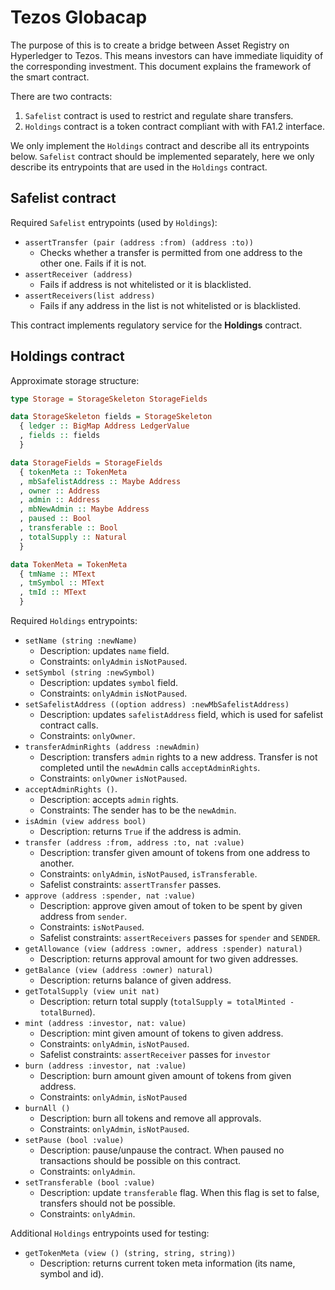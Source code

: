 <!-- SPDX-FileCopyrightText: 2020 TBD -->

<!-- SPDX-License-Identifier: LicenseRef-Proprietary -->

# Tezos Globacap

The purpose of this is to create a bridge between Asset Registry
on Hyperledger to Tezos. This means investors can have immediate liquidity
of the corresponding investment. This document explains the framework of the
smart contract.

There are two contracts:
1. `Safelist` contract is used to restrict and regulate share transfers.
2. `Holdings` contract is a token contract compliant with with FA1.2 interface.

We only implement the `Holdings` contract and describe all its entrypoints below.
`Safelist` contract should be implemented separately, here we only describe its entrypoints that are used in the `Holdings` contract.

## Safelist contract

Required `Safelist` entrypoints (used by `Holdings`):
* `assertTransfer (pair (address :from) (address :to))`
  * Checks whether a transfer is permitted from one address to the other one. Fails if it is not.
* `assertReceiver (address)`
  * Fails if address is not whitelisted or it is blacklisted.
* `assertReceivers(list address)`
  * Fails if any address in the list is not whitelisted or is blacklisted.

This contract implements regulatory service for the **Holdings** contract.

## Holdings contract

Approximate storage structure:
```haskell
type Storage = StorageSkeleton StorageFields

data StorageSkeleton fields = StorageSkeleton
  { ledger :: BigMap Address LedgerValue
  , fields :: fields
  }

data StorageFields = StorageFields
  { tokenMeta :: TokenMeta
  , mbSafelistAddress :: Maybe Address
  , owner :: Address
  , admin :: Address
  , mbNewAdmin :: Maybe Address
  , paused :: Bool
  , transferable :: Bool
  , totalSupply :: Natural
  }

data TokenMeta = TokenMeta
  { tmName :: MText
  , tmSymbol :: MText
  , tmId :: MText
  }
```

Required `Holdings` entrypoints:
* `setName (string :newName)`
  * Description: updates `name` field.
  * Constraints: `onlyAdmin` `isNotPaused`.
* `setSymbol (string :newSymbol)`
  * Description: updates `symbol` field.
  * Constraints: `onlyAdmin` `isNotPaused`.
* `setSafelistAddress ((option address) :newMbSafelistAddress)`
  * Description: updates `safelistAddress` field, which is used for safelist contract calls.
  * Constraints: `onlyOwner`.
* `transferAdminRights (address :newAdmin)`
  * Description: transfers `admin` rights to a new address. Transfer is not completed
    until the `newAdmin` calls `acceptAdminRights`.
  * Constraints: `onlyOwner` `isNotPaused`.
* `acceptAdminRights ()`.
  * Description: accepts `admin` rights.
  * Constraints: The sender has to be the `newAdmin`.
* `isAdmin (view address bool)`
  * Description: returns `True` if the address is admin.
* `transfer (address :from, address :to, nat :value)`
  * Description: transfer given amount of tokens from one address to another.
  * Constraints: `onlyAdmin`, `isNotPaused`, `isTransferable`.
  * Safelist constraints: `assertTransfer` passes.
* `approve (address :spender, nat :value)`
  * Description: approve given amout of token to be spent by given address from `sender`.
  * Constraints: `isNotPaused`.
  * Safelist constraints: `assertReceivers` passes for `spender` and `SENDER`.
* `getAllowance (view (address :owner, address :spender) natural)`
  * Description: returns approval amount for two given addresses.
* `getBalance (view (address :owner) natural)`
  * Description: returns balance of given address.
* `getTotalSupply (view unit nat)`
  * Description: return total supply (`totalSupply = totalMinted - totalBurned`).
* `mint (address :investor, nat: value)`
  * Description: mint given amount of tokens to given address.
  * Constraints: `onlyAdmin`, `isNotPaused`.
  * Safelist constraints: `assertReceiver` passes for `investor`
* `burn (address :investor, nat :value)`
  * Description: burn amount given amount of tokens from given address.
  * Constraints: `onlyAdmin`, `isNotPaused`
* `burnAll ()`
  * Description: burn all tokens and remove all approvals.
  * Constraints: `onlyAdmin`, `isNotPaused`.
* `setPause (bool :value)`
  * Description: pause/unpause the contract. When paused no transactions should be possible on this contract.
  * Constraints: `onlyAdmin`.
* `setTransferable (bool :value)`
  * Description: update `transferable` flag. When this flag is set to false, transfers should not be possible.
  * Constraints: `onlyAdmin`.

Additional `Holdings` entrypoints used for testing:
* `getTokenMeta (view () (string, string, string))`
  * Description: returns current token meta information (its name, symbol and id).

